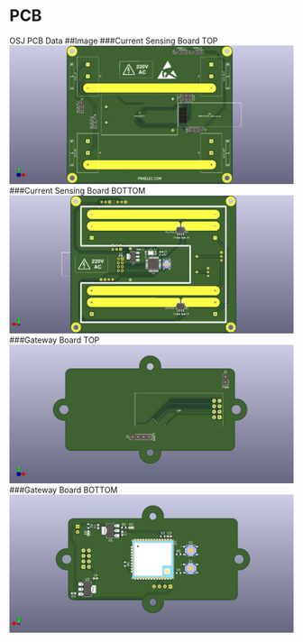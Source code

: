 # PCB
OSJ PCB Data
##Image
###Current Sensing Board TOP
![initial](https://github.com/Open-source-Setakki-Judgement-system/PCB/blob/main/Image/ac_current_v1_top.png?raw=true)
###Current Sensing Board BOTTOM
![initial](https://github.com/Open-source-Setakki-Judgement-system/PCB/blob/main/Image/ac_current_v1_bottom.png?raw=true)
###Gateway Board TOP
![initial](https://github.com/Open-source-Setakki-Judgement-system/PCB/blob/main/Image/gateway_top.png?raw=true)
###Gateway Board BOTTOM
![initial](https://github.com/Open-source-Setakki-Judgement-system/PCB/blob/main/Image/gateway_bottom.png?raw=true)
